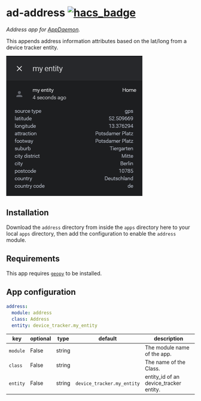 # ad-address [![hacs_badge](https://img.shields.io/badge/HACS-Custom-orange.svg)](https://github.com/custom-components/hacs)

_Address app for [AppDaemon](https://appdaemon.readthedocs.io/en/latest/)._

This appends address information attributes based on the lat/long from a device tracker entity.

![example](https://raw.githubusercontent.com/ludeeus/ad-address/master/example.png)

## Installation

Download the `address` directory from inside the `apps` directory here to your local `apps` directory, then add the configuration to enable the `address` module.

## Requirements

This app requires [`geopy`](https://pypi.org/project/geopy/) to be installed.

## App configuration

```yaml
address:
  module: address
  class: Address
  entity: device_tracker.my_entity
```

key | optional | type | default | description
-- | -- | -- | -- | --
`module` | False | string | | The module name of the app.
`class` | False | string | | The name of the Class.
`entity` | False | string | `device_tracker.my_entity`| entity_id of an device_tracker entity.
